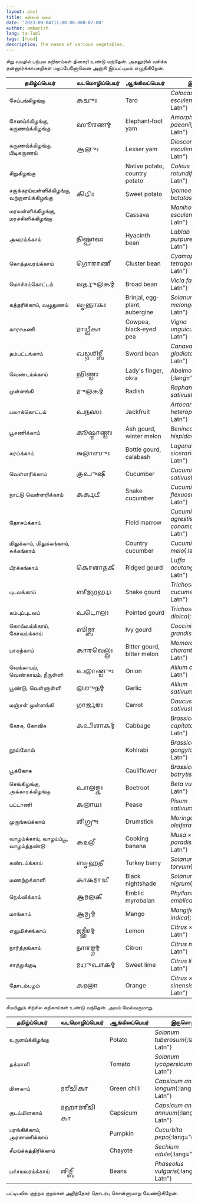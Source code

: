 ```yaml
---
layout: post
title: கறிகாய் வகய்
date: '2023-09-04T11:08:00.000-07:00'
author: ambarish
lang: ta-Taml
tags: [food]
description: The names of various vegetables.
---
```


சிறு வயதில் பற்பல கறிகாய்கள் தினசரி உண்டு வந்தேன். அசலூரில் வசிக்க தன்னூர்க்காய்கறிகள் மறப்பேனோவென அஞ்சி இப்பட்டியல் எழுதிகிறேன்.

| தமிழ்ப்பெயர் | வடமொழிப்பெயர் | ஆங்கிலப்பெயர் | இருசொற்பெயர் |
|---|---|---|---|
| சேப்பங்கிழங்கு | <span lang="sa-Gran">𑌕𑌚𑍁𑌃</span> | <span lang="en-Latn">Taro</span> | *Colocasia esculenta*{:lang="en-Latn"} |
| சேனய்க்கிழங்கு, கருணய்க்கிழங்கு | <span lang="sa-Gran">𑌸𑍂𑌰𑌣𑌮𑍍</span> | <span lang="en-Latn">Elephant‐foot yam</span> | *Amorphophallus paeoniifolius*{:lang="en-Latn"} |
| கருணய்க்கிழங்கு, பிடிகருணய் | <span lang="sa-Gran">𑌆𑌲𑍁𑌃</span> | <span lang="en-Latn">Lesser yam</span> | *Dioscorea esculenta*{:lang="en-Latn"} |
| சிறுகிழங்கு | <span lang="sa-Gran"></span> | <span lang="en-Latn">Native potato, country potato</span> | *Coleus rotundifolius*{:lang="en-Latn"} |
| சருக்கரய்வள்ளிக்கிழங்கு, வற்றாளய்க்கிழங்கு | <span lang="sa-Gran">𑌕𑌿𑌟𑌿𑌃</span> | <span lang="en-Latn">Sweet potato</span> | *Ipomoea batatas*{:lang="en-Latn"} |
| மரவள்ளிக்கிழங்கு, மரச்சினிக்கிழங்கு | <span lang="sa-Gran"></span> | <span lang="en-Latn">Cassava</span> | *Manihot esculenta*{:lang="en-Latn"} |
| அவரய்க்காய் | <span lang="sa-Gran">𑌨𑌿𑌷𑍍𑌪𑌾𑌵𑌃</span> | <span lang="en-Latn">Hyacinth bean</span> | *Lablab purpureus*{:lang="en-Latn"} |
| கொத்தவரய்க்காய் | <span lang="sa-Gran">𑌗𑍋𑌰𑌾𑌣𑍀</span> | <span lang="en-Latn">Cluster bean</span> | *Cyamopsis tetragonoloba*{:lang="en-Latn"} |
| மொச்சய்கொட்டய் | <span lang="sa-Gran">𑌵𑌰𑍍𑌤𑍁𑌲𑌕𑌮𑍍</span> | <span lang="en-Latn">Broad bean</span> | *Vicia faba*{:lang="en-Latn"} |
| கத்தரிக்காய், வழுதுணய் | <span lang="sa-Gran">𑌵𑍃𑌨𑍍𑌤𑌾𑌕𑌃</span> | <span lang="en-Latn">Brinjal, eggplant, aubergine</span> | *Solanum melongena*{:lang="en-Latn"} |
| காராமணி | <span lang="sa-Gran">𑌮𑌾𑌧𑍍𑌵𑍀𑌕𑌾</span> | <span lang="en-Latn">Cowpea, black‐eyed pea</span> | *Vigna unguiculata*{:lang="en-Latn"} |
| தம்பட்டங்காய் | <span lang="sa-Gran">𑌖𑌡𑍍𑌗𑌶𑌿𑌮𑍍𑌬𑍀</span> | <span lang="en-Latn">Sword bean</span> | *Canavalia gladiata*{:lang="en-Latn"} |
| வெண்டய்க்காய் | <span lang="sa-Gran">𑌭𑌿𑌣𑍍𑌡𑌃</span> | <span lang="en-Latn">Lady's finger, okra</span> | *Abelmoschus esculentus,*{:lang="en-Latn"} |
| முள்ளங்கி | <span lang="sa-Gran">𑌮𑍁𑌲𑌕𑌮𑍍</span> | <span lang="en-Latn">Radish</span> | *Raphanus raphanistrum  sativus*{:lang="en-Latn"} |
| பலாக்கொட்டய் | <span lang="sa-Gran">𑌪𑌨𑌸𑌃</span> | <span lang="en-Latn">Jackfruit</span> | *Artocarpus heterophyllus*{:lang="en-Latn"} |
| பூசணிக்காய் | <span lang="sa-Gran">𑌕𑍂𑌷𑍍𑌮𑌾𑌣𑍍𑌡𑌃</span> | <span lang="en-Latn">Ash gourd, winter melon</span> | *Benincasa hispida*{:lang="en-Latn"} |
| சுரய்க்காய் | <span lang="sa-Gran">𑌅𑌲𑌾𑌬𑍁𑌃</span> | <span lang="en-Latn">Bottle gourd, calabash</span> | *Lagenaria siceraria*{:lang="en-Latn"} |
| வெள்ளரிக்காய் | <span lang="sa-Gran">𑌤𑍍𑌰𑌪𑍁𑌷𑍀</span> | <span lang="en-Latn">Cucumber</span> | *Cucumis sativus*{:lang="en-Latn"} |
| நாட்டு வெள்ளரிக்காய் | <span lang="sa-Gran">𑌕𑌰𑍍𑌕𑌟𑍀</span> | <span lang="en-Latn">Snake cucumber</span> | *Cucumis melo var. flexuosus*{:lang="en-Latn"} |
| தோசய்க்காய் | <span lang="sa-Gran"></span> | <span lang="en-Latn">Field marrow</span> | *Cucumis melo subsp. agrestis var. conomon*{:lang="en-Latn"} |
| மிதுக்காய், மிதுக்கங்காய், சுக்கங்காய் | <span lang="sa-Gran"></span> | <span lang="en-Latn">Country cucumber</span> | *Cucumis melo var. melo*{:lang="en-Latn"} |
| பீர்க்கங்காய் | <span lang="sa-Gran">𑌕𑍋𑌶𑌾𑌤𑌕𑍀</span> | <span lang="en-Latn">Ridged gourd</span> | *Luffa acutangula*{:lang="en-Latn"} |
| புடலங்காய் | <span lang="sa-Gran">𑌬𑍀𑌜𑌗𑌰𑍍𑌭𑌃</span> | <span lang="en-Latn">Snake gourd</span> | *Trichosanthes cucumerina*{:lang="en-Latn"} |
| கம்புப்புடலய் | <span lang="sa-Gran">𑌪𑌟𑍋𑌲𑌃</span> | <span lang="en-Latn">Pointed gourd</span> | *Trichosanthes dioica*{:lang="en-Latn"} |
| கொவ்வய்க்காய், கோவய்க்காய் | <span lang="sa-Gran">𑌬𑌿𑌮𑍍𑌬𑌾</span> | <span lang="en-Latn">Ivy gourd</span> | *Coccinia grandis*{:lang="en-Latn"} |
| பாகற்காய் | <span lang="sa-Gran">𑌕𑌾𑌰𑌵𑍇𑌲𑍍𑌲𑌃</span> | <span lang="en-Latn">Bitter gourd, bitter melon</span> | *Momordica charantia*{:lang="en-Latn"} |
| வெங்காயம், வெண்காயம், நீருள்ளி | <span lang="sa-Gran">𑌪𑌲𑌾𑌣𑍍𑌡𑍁𑌃</span> | <span lang="en-Latn">Onion</span> | *Allium cepa*{:lang="en-Latn"} |
| பூண்டு, வெள்ளுள்ளி | <span lang="sa-Gran">𑌲𑌶𑍁𑌨𑌮𑍍</span> | <span lang="en-Latn">Garlic</span> | *Allium sativum*{:lang="en-Latn"} |
| மஞ்சள் முள்ளங்கி | <span lang="sa-Gran">𑌗𑌾𑌰𑍍𑌜𑌰𑌃</span> | <span lang="en-Latn">Carrot</span> | *Daucus carota subsp. sativus*{:lang="en-Latn"} |
| கோசு, கோவிசு | <span lang="sa-Gran">𑌕𑌪𑌿𑌶𑌾𑌕𑌮𑍍</span> | <span lang="en-Latn">Cabbage</span> | *Brassica oleracea var. capitata*{:lang="en-Latn"} |
| நூல்கோல் | <span lang="sa-Gran"></span> | <span lang="en-Latn">Kohlrabi</span> | *Brassica oleracea var. gongylodes*{:lang="en-Latn"} |
| பூக்கோசு | <span lang="sa-Gran"></span> | <span lang="en-Latn">Cauliflower</span> | *Brassica oleracea var. botrytis*{:lang="en-Latn"} |
| செங்கிழங்கு, அக்காரக்கிழங்கு | <span lang="sa-Gran">𑌪𑌾𑌲𑌙𑍍𑌕𑌃</span> | <span lang="en-Latn">Beetroot</span> | *Beta vulgaris*{:lang="en-Latn"} |
| பட்டாணி | <span lang="sa-Gran">𑌕𑌲𑌾𑌯𑌃</span> | <span lang="en-Latn">Pease</span> | *Pisum sativum*{:lang="en-Latn"} |
| முருங்கய்க்காய் | <span lang="sa-Gran">𑌶𑌿𑌗𑍍𑌰𑍁𑌃</span> | <span lang="en-Latn">Drumstick</span> | *Moringa oleifera*{:lang="en-Latn"} |
| வாழய்க்காய், வாழய்ப்பூ, வாழய்த்தண்டு | <span lang="sa-Gran">𑌕𑌦𑌲𑍀</span> | <span lang="en-Latn">Cooking banana</span> | *Musa × paradisiaca*{:lang="en-Latn"} |
| சுண்டய்க்காய் | <span lang="sa-Gran">𑌬𑍃𑌹𑌤𑍀</span> | <span lang="en-Latn">Turkey berry</span> | *Solanum torvum*{:lang="en-Latn"} |
| மணற்றக்காளி | <span lang="sa-Gran">𑌕𑌾𑌕𑌮𑌾𑌚𑍀</span> | <span lang="en-Latn">Black nightshade</span> | *Solanum nigrum*{:lang="en-Latn"} |
| நெல்லிக்காய் | <span lang="sa-Gran">𑌆𑌮𑌲𑌕𑍀</span> | <span lang="en-Latn">Emblic myrobalan</span> | *Phyllanthus emblica*{:lang="en-Latn"} |
| மாங்காய் | <span lang="sa-Gran">𑌆𑌮𑍍𑌰𑌮𑍍</span> | <span lang="en-Latn">Mango</span> | *Mangifera indica*{:lang="en-Latn"} |
| எலுமிச்சங்காய் | <span lang="sa-Gran">𑌜𑌮𑍍𑌭𑍀𑌰𑌮𑍍</span> | <span lang="en-Latn">Lemon</span> | *Citrus × limon*{:lang="en-Latn"} |
| நார்த்தங்காய் | <span lang="sa-Gran">𑌨𑌾𑌰𑌙𑍍𑌗𑌮𑍍</span> | <span lang="en-Latn">Citron</span> | *Citrus medica*{:lang="en-Latn"} |
| சாத்துக்குடி | <span lang="sa-Gran">𑌮𑌧𑍁𑌪𑌾𑌕𑌮𑍍</span> | <span lang="en-Latn">Sweet lime</span> | *Citrus limetta*{:lang="en-Latn"} |
| தோடம்பழம் | <span lang="sa-Gran">𑌕𑌮𑌲𑌾</span> | <span lang="en-Latn">Orange</span> | *Citrus × sinensis*{:lang="en-Latn"} |

சீமயினும் சிற்சில கறிகாய்கள் உண்டு வந்தேன். அவய் மேல்வருமாறு.

| தமிழ்ப்பெயர் | வடமொழிப்பெயர் | ஆங்கிலப்பெயர் | இருசொற்பெயர் |
|---|---|---|---|
| உருளய்க்கிழங்கு | <span lang="sa-Gran"></span> | <span lang="en-Latn">Potato</span> | *Solanum tuberosum*{:lang="en-Latn"} |
| தக்காளி | <span lang="sa-Gran"></span> | <span lang="en-Latn">Tomato</span> | *Solanum lycopersicum*{:lang="en-Latn"} |
| மிளகாய் | <span lang="sa-Gran">𑌮𑌰𑍀𑌚𑌿𑌕𑌾</span> | <span lang="en-Latn">Green chilli</span> | *Capsicum annuum var. longum*{:lang="en-Latn"} |
| குடய்மிளகாய் | <span lang="sa-Gran">𑌮𑌹𑌾𑌮𑌰𑍀𑌚𑌿𑌕𑌾</span> | <span lang="en-Latn">Capsicum</span> | *Capsicum annuum var. annuum*{:lang="en-Latn"} |
| பரங்கிக்காய், அரசாணிக்காய் | <span lang="sa-Gran"></span> | <span lang="en-Latn">Pumpkin</span> | *Cucurbita pepo*{:lang="en-Latn"} |
| சீமய்க்கத்திரிக்காய் | <span lang="sa-Gran"></span> | <span lang="en-Latn">Chayote</span> | *Sechium edule*{:lang="en-Latn"} |
| பச்சயவரய்க்காய் | <span lang="sa-Gran">𑌶𑌿𑌮𑍍𑌬𑍀</span> | <span lang="en-Latn">Beans</span> | *Phaseolus vulgaris*{:lang="en-Latn"} |

பட்டியலில் குற்றம் குறய்கள் அறிந்தோர் தொடர்பு கொள்ளுமாறு வேண்டுகிறேன்.
